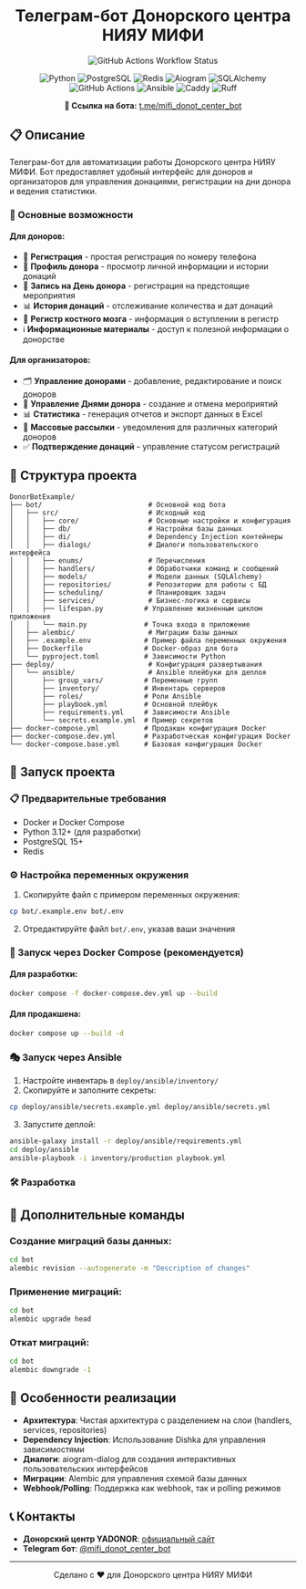 
<div align="center">

# Телеграм-бот Донорского центра НИЯУ МИФИ

![GitHub Actions Workflow Status](https://img.shields.io/github/actions/workflow/status/Koalal143/donorbot/main.yml?style=for-the-badge)

![Python](https://img.shields.io/badge/python-3.12-logo?style=for-the-badge&logo=python&color=%233776AB) ![PostgreSQL](https://img.shields.io/badge/postgresql-15-logo?style=for-the-badge&logo=postgresql&color=%234169E1) ![Redis](https://img.shields.io/badge/redis-logo?style=for-the-badge&logo=redis&logoColor=%23FFFFFF&color=%23FF4438)
![Aiogram](https://img.shields.io/badge/aiogram-logo?style=for-the-badge&logo=telegram&logoColor=%23FFFFFF&color=%2326A5E4) ![SQLAlchemy](https://img.shields.io/badge/sqlalchemy-logo?style=for-the-badge&logo=sqlalchemy&color=%23D71F00) ![GitHub Actions](https://img.shields.io/badge/github-actions-logo?style=for-the-badge&logo=githubactions&color=%232088FF)
![Ansible](https://img.shields.io/badge/ansible-logo?style=for-the-badge&logo=ansible&color=%23EE0000) ![Caddy](https://img.shields.io/badge/caddy-logo?style=for-the-badge&logo=caddy&color=%23FDDD35) ![Ruff](https://img.shields.io/badge/ruff-logo?style=for-the-badge&logo=ruff&logoColor=%23FFFFFF&color=%23D7FF64)

**🔗 Ссылка на бота:** [t.me/mifi_donot_center_bot](https://t.me/mifi_donot_center_bot)

</div>

## 📋 Описание

Телеграм-бот для автоматизации работы Донорского центра НИЯУ МИФИ. Бот предоставляет удобный интерфейс для доноров и организаторов для управления донациями, регистрации на дни донора и ведения статистики.

### 🎯 Основные возможности

#### Для доноров:
- 📝 **Регистрация** - простая регистрация по номеру телефона
- 👤 **Профиль донора** - просмотр личной информации и истории донаций
- 📅 **Запись на День донора** - регистрация на предстоящие мероприятия
- 📊 **История донаций** - отслеживание количества и дат донаций
- 🦴 **Регистр костного мозга** - информация о вступлении в регистр
- ℹ️ **Информационные материалы** - доступ к полезной информации о донорстве

#### Для организаторов:
- 🗂️ **Управление донорами** - добавление, редактирование и поиск доноров
- 📅 **Управление Днями донора** - создание и отмена мероприятий
- 📊 **Статистика** - генерация отчетов и экспорт данных в Excel
- 📢 **Массовые рассылки** - уведомления для различных категорий доноров
- ✅ **Подтверждение донаций** - управление статусом регистраций

## 📁 Структура проекта

```
DonorBotExample/
├── bot/                          # Основной код бота
│   ├── src/                      # Исходный код
│   │   ├── core/                 # Основные настройки и конфигурация
│   │   ├── db/                   # Настройки базы данных
│   │   ├── di/                   # Dependency Injection контейнеры
│   │   ├── dialogs/              # Диалоги пользовательского интерфейса
│   │   ├── enums/                # Перечисления
│   │   ├── handlers/             # Обработчики команд и сообщений
│   │   ├── models/               # Модели данных (SQLAlchemy)
│   │   ├── repositories/         # Репозитории для работы с БД
│   │   ├── scheduling/           # Планировщик задач
│   │   ├── services/             # Бизнес-логика и сервисы
│   │   ├── lifespan.py          # Управление жизненным циклом приложения
│   │   └── main.py              # Точка входа в приложение
│   ├── alembic/                  # Миграции базы данных
│   ├── .example.env             # Пример файла переменных окружения
│   ├── Dockerfile               # Docker-образ для бота
│   └── pyproject.toml           # Зависимости Python
├── deploy/                       # Конфигурация развертывания
│   └── ansible/                  # Ansible плейбуки для деплоя
│       ├── group_vars/          # Переменные групп
│       ├── inventory/           # Инвентарь серверов
│       ├── roles/               # Роли Ansible
│       ├── playbook.yml         # Основной плейбук
│       ├── requirements.yml     # Зависимости Ansible
│       └── secrets.example.yml  # Пример секретов
├── docker-compose.yml           # Продакшн конфигурация Docker
├── docker-compose.dev.yml       # Разработческая конфигурация Docker
└── docker-compose.base.yml      # Базовая конфигурация Docker
```

## 🚀 Запуск проекта

### 📋 Предварительные требования

- Docker и Docker Compose
- Python 3.12+ (для разработки)
- PostgreSQL 15+
- Redis

### ⚙️ Настройка переменных окружения

1. Скопируйте файл с примером переменных окружения:
```bash
cp bot/.example.env bot/.env
```

2. Отредактируйте файл `bot/.env`, указав ваши значения

### 🐳 Запуск через Docker Compose (рекомендуется)

#### Для разработки:
```bash
docker compose -f docker-compose.dev.yml up --build
```

#### Для продакшена:
```bash
docker compose up --build -d
```

### 🎭 Запуск через Ansible

1. Настройте инвентарь в `deploy/ansible/inventory/`
2. Скопируйте и заполните секреты:
```bash
cp deploy/ansible/secrets.example.yml deploy/ansible/secrets.yml
```
3. Запустите деплой:
```bash
ansible-galaxy install -r deploy/ansible/requirements.yml
cd deploy/ansible
ansible-playbook -i inventory/production playbook.yml
```

### 🛠️ Разработка

## 🔧 Дополнительные команды

### Создание миграций базы данных:
```bash
cd bot
alembic revision --autogenerate -m "Description of changes"
```

### Применение миграций:
```bash
cd bot
alembic upgrade head
```

### Откат миграций:
```bash
cd bot
alembic downgrade -1
```

## 📝 Особенности реализации

- **Архитектура**: Чистая архитектура с разделением на слои (handlers, services, repositories)
- **Dependency Injection**: Использование Dishka для управления зависимостями
- **Диалоги**: aiogram-dialog для создания интерактивных пользовательских интерфейсов
- **Миграции**: Alembic для управления схемой базы данных
- **Webhook/Polling**: Поддержка как webhook, так и polling режимов

## 📞 Контакты

- **Донорский центр YADONOR**: [официальный сайт](https://yadonor.ru/)
- **Telegram бот**: [@mifi_donot_center_bot](https://t.me/mifi_donot_center_bot)

---

<div align="center">
Сделано с ❤️ для Донорского центра НИЯУ МИФИ
</div>
